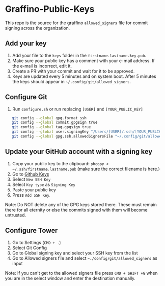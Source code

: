 # Graffino-Public-Keys

This repo is the source for the graffino `allowed_signers` file for commit signing across the organization.

## Add your key

1. Add your file to the `keys` folder in the `firstname.lastname.key.pub`.
2. Make sure your public key has a comment with your e-mail address. If the e-mail is incorrect, edit it.
3. Create a PR with your commit and wait for it to be approved.
4. Keys are updated every 5 minutes and on system boot. After 5 minutes the keys should appear in `~/.config/git/allowed_signers`.

## Configure Git

1. Run `configure.sh` or run replacing `[USER]` and `[YOUR_PUBLIC_KEY]`

```bash
   git config --global gpg.format ssh
   git config --global commit.gpgsign true
   git config --global tag.gpgsign true
   git config --global user.signingKey "/Users/[USER]/.ssh/[YOUR_PUBLIC_KEY]"
   git config --global gpg.ssh.allowedSignersFile "~/.config/git/allowed_signers"
```

## Update your GitHub account with a signing key

1. Copy your public key to the clipboard: `pbcopy < ~/.ssh/firstname.lastname.pub` (make sure the correct filename is here.)
2. Go to [Github Keys](https://github.com/settings/keys)
3. Select `New SSH Key`
4. Select `Key type` as `Signing Key`
5. Paste your public key
6. Press `Add SSH Key`.

Note: Do NOT delete any of the GPG keys stored there. These must remain there for all eternity or else the commits signed with them will become untrusted.

## Configure Tower

1. Go to Settings (`CMD + .`)
2. Select Git Config
3. Go to Global signing key and select your SSH key from the list
4. Go to Allowed signers file and select `~./config/git/allowed_signers` as input

Note: If you can't get to the allowed signers file press `CMD + SHIFT +G` when you are in the select window and enter the destination manually.
